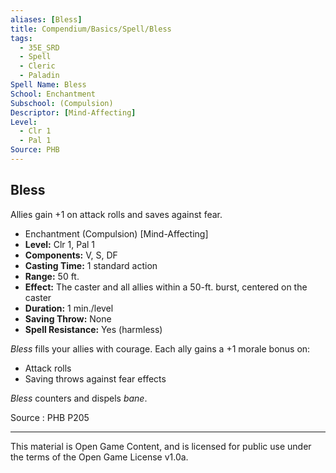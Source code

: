 ```yaml
---
aliases: [Bless]
title: Compendium/Basics/Spell/Bless
tags: 
  - 35E_SRD
  - Spell
  - Cleric
  - Paladin
Spell Name: Bless
School: Enchantment
Subschool: (Compulsion)
Descriptor: [Mind-Affecting]
Level:
  - Clr 1
  - Pal 1
Source: PHB
---
```


## Bless

Allies gain +1 on attack rolls and saves against fear.

*   Enchantment (Compulsion) [Mind-Affecting]
*   **Level:** Clr 1, Pal 1
*   **Components:** V, S, DF
*   **Casting Time:** 1 standard action
*   **Range:** 50 ft.
*   **Effect:** The caster and all allies within a 50-ft. burst, centered on the caster
*   **Duration:** 1 min./level
*   **Saving Throw:** None
*   **Spell Resistance:** Yes (harmless)

*Bless* fills your allies with courage. Each ally gains a +1 morale bonus on:
- Attack rolls
- Saving throws against fear effects

*Bless* counters and dispels *bane*.

Source : PHB P205

---

This material is Open Game Content, and is licensed for public use under  
the terms of the Open Game License v1.0a.
